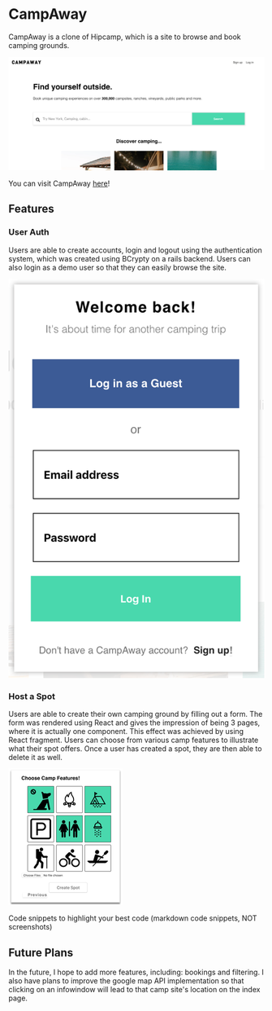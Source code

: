 # CampAway
CampAway is a clone of Hipcamp, which is a site to browse and book camping grounds.

![Splash](app/assets/images/campaway.png)

You can visit CampAway [here](https://camp-away.herokuapp.com/#/)!

## Features

### User Auth
Users are able to create accounts, login and logout using the authentication system, which was created using BCrypty on a rails backend. Users can also login as a demo user so that they can easily browse the site.

![User Auth](app/assets/images/user_auth.png)

### Host a Spot
Users are able to create their own camping ground by filling out a form. The form was rendered using React and gives the impression of being 3 pages, where it is actually one component. This effect was achieved by using React fragment. Users can choose from various camp features to illustrate what their spot offers. Once a user has created a spot, they are then able to delete it as well.

![Host a Spot](app/assets/images/campaway_host.png)

Code snippets to highlight your best code (markdown code snippets, NOT screenshots)

## Future Plans
In the future, I hope to add more features, including: bookings and filtering. I also have plans to improve the google map API implementation so that clicking on an infowindow will lead to that camp site's location on the index page.
